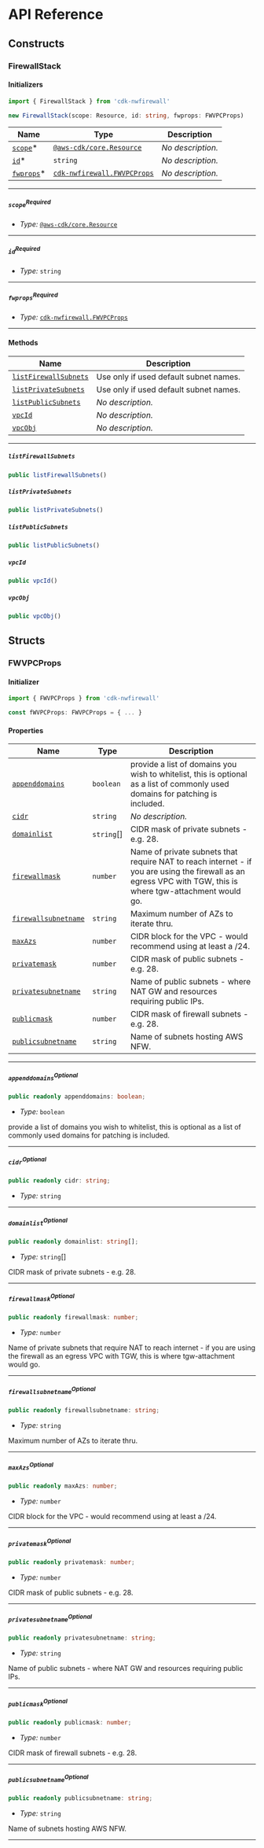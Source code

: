 # API Reference <a name="API Reference" id="api-reference"></a>

## Constructs <a name="Constructs" id="constructs"></a>

### FirewallStack <a name="cdk-nwfirewall.FirewallStack" id="cdknwfirewallfirewallstack"></a>

#### Initializers <a name="cdk-nwfirewall.FirewallStack.Initializer" id="cdknwfirewallfirewallstackinitializer"></a>

```typescript
import { FirewallStack } from 'cdk-nwfirewall'

new FirewallStack(scope: Resource, id: string, fwprops: FWVPCProps)
```

| **Name** | **Type** | **Description** |
| --- | --- | --- |
| [`scope`](#cdknwfirewallfirewallstackparameterscope)<span title="Required">*</span> | [`@aws-cdk/core.Resource`](#@aws-cdk/core.Resource) | *No description.* |
| [`id`](#cdknwfirewallfirewallstackparameterid)<span title="Required">*</span> | `string` | *No description.* |
| [`fwprops`](#cdknwfirewallfirewallstackparameterfwprops)<span title="Required">*</span> | [`cdk-nwfirewall.FWVPCProps`](#cdk-nwfirewall.FWVPCProps) | *No description.* |

---

##### `scope`<sup>Required</sup> <a name="cdk-nwfirewall.FirewallStack.parameter.scope" id="cdknwfirewallfirewallstackparameterscope"></a>

- *Type:* [`@aws-cdk/core.Resource`](#@aws-cdk/core.Resource)

---

##### `id`<sup>Required</sup> <a name="cdk-nwfirewall.FirewallStack.parameter.id" id="cdknwfirewallfirewallstackparameterid"></a>

- *Type:* `string`

---

##### `fwprops`<sup>Required</sup> <a name="cdk-nwfirewall.FirewallStack.parameter.fwprops" id="cdknwfirewallfirewallstackparameterfwprops"></a>

- *Type:* [`cdk-nwfirewall.FWVPCProps`](#cdk-nwfirewall.FWVPCProps)

---

#### Methods <a name="Methods" id="methods"></a>

| **Name** | **Description** |
| --- | --- |
| [`listFirewallSubnets`](#cdknwfirewallfirewallstacklistfirewallsubnets) | Use only if used default subnet names. |
| [`listPrivateSubnets`](#cdknwfirewallfirewallstacklistprivatesubnets) | Use only if used default subnet names. |
| [`listPublicSubnets`](#cdknwfirewallfirewallstacklistpublicsubnets) | *No description.* |
| [`vpcId`](#cdknwfirewallfirewallstackvpcid) | *No description.* |
| [`vpcObj`](#cdknwfirewallfirewallstackvpcobj) | *No description.* |

---

##### `listFirewallSubnets` <a name="cdk-nwfirewall.FirewallStack.listFirewallSubnets" id="cdknwfirewallfirewallstacklistfirewallsubnets"></a>

```typescript
public listFirewallSubnets()
```

##### `listPrivateSubnets` <a name="cdk-nwfirewall.FirewallStack.listPrivateSubnets" id="cdknwfirewallfirewallstacklistprivatesubnets"></a>

```typescript
public listPrivateSubnets()
```

##### `listPublicSubnets` <a name="cdk-nwfirewall.FirewallStack.listPublicSubnets" id="cdknwfirewallfirewallstacklistpublicsubnets"></a>

```typescript
public listPublicSubnets()
```

##### `vpcId` <a name="cdk-nwfirewall.FirewallStack.vpcId" id="cdknwfirewallfirewallstackvpcid"></a>

```typescript
public vpcId()
```

##### `vpcObj` <a name="cdk-nwfirewall.FirewallStack.vpcObj" id="cdknwfirewallfirewallstackvpcobj"></a>

```typescript
public vpcObj()
```




## Structs <a name="Structs" id="structs"></a>

### FWVPCProps <a name="cdk-nwfirewall.FWVPCProps" id="cdknwfirewallfwvpcprops"></a>

#### Initializer <a name="[object Object].Initializer" id="object-objectinitializer"></a>

```typescript
import { FWVPCProps } from 'cdk-nwfirewall'

const fWVPCProps: FWVPCProps = { ... }
```

#### Properties <a name="Properties" id="properties"></a>

| **Name** | **Type** | **Description** |
| --- | --- | --- |
| [`appenddomains`](#cdknwfirewallfwvpcpropspropertyappenddomains) | `boolean` | provide a list of domains you wish to whitelist, this is optional as a list of commonly used domains for patching is included. |
| [`cidr`](#cdknwfirewallfwvpcpropspropertycidr) | `string` | *No description.* |
| [`domainlist`](#cdknwfirewallfwvpcpropspropertydomainlist) | `string`[] | CIDR mask of private subnets - e.g. 28. |
| [`firewallmask`](#cdknwfirewallfwvpcpropspropertyfirewallmask) | `number` | Name of private subnets that require NAT to reach internet - if you are using the firewall as an egress VPC with TGW, this is where tgw-attachment would go. |
| [`firewallsubnetname`](#cdknwfirewallfwvpcpropspropertyfirewallsubnetname) | `string` | Maximum number of AZs to iterate thru. |
| [`maxAzs`](#cdknwfirewallfwvpcpropspropertymaxazs) | `number` | CIDR block for the VPC - would recommend using at least a /24. |
| [`privatemask`](#cdknwfirewallfwvpcpropspropertyprivatemask) | `number` | CIDR mask of public subnets - e.g. 28. |
| [`privatesubnetname`](#cdknwfirewallfwvpcpropspropertyprivatesubnetname) | `string` | Name of public subnets - where NAT GW and resources requiring public IPs. |
| [`publicmask`](#cdknwfirewallfwvpcpropspropertypublicmask) | `number` | CIDR mask of firewall subnets - e.g. 28. |
| [`publicsubnetname`](#cdknwfirewallfwvpcpropspropertypublicsubnetname) | `string` | Name of subnets hosting AWS NFW. |

---

##### `appenddomains`<sup>Optional</sup> <a name="cdk-nwfirewall.FWVPCProps.property.appenddomains" id="cdknwfirewallfwvpcpropspropertyappenddomains"></a>

```typescript
public readonly appenddomains: boolean;
```

- *Type:* `boolean`

provide a list of domains you wish to whitelist, this is optional as a list of commonly used domains for patching is included.

---

##### `cidr`<sup>Optional</sup> <a name="cdk-nwfirewall.FWVPCProps.property.cidr" id="cdknwfirewallfwvpcpropspropertycidr"></a>

```typescript
public readonly cidr: string;
```

- *Type:* `string`

---

##### `domainlist`<sup>Optional</sup> <a name="cdk-nwfirewall.FWVPCProps.property.domainlist" id="cdknwfirewallfwvpcpropspropertydomainlist"></a>

```typescript
public readonly domainlist: string[];
```

- *Type:* `string`[]

CIDR mask of private subnets - e.g. 28.

---

##### `firewallmask`<sup>Optional</sup> <a name="cdk-nwfirewall.FWVPCProps.property.firewallmask" id="cdknwfirewallfwvpcpropspropertyfirewallmask"></a>

```typescript
public readonly firewallmask: number;
```

- *Type:* `number`

Name of private subnets that require NAT to reach internet - if you are using the firewall as an egress VPC with TGW, this is where tgw-attachment would go.

---

##### `firewallsubnetname`<sup>Optional</sup> <a name="cdk-nwfirewall.FWVPCProps.property.firewallsubnetname" id="cdknwfirewallfwvpcpropspropertyfirewallsubnetname"></a>

```typescript
public readonly firewallsubnetname: string;
```

- *Type:* `string`

Maximum number of AZs to iterate thru.

---

##### `maxAzs`<sup>Optional</sup> <a name="cdk-nwfirewall.FWVPCProps.property.maxAzs" id="cdknwfirewallfwvpcpropspropertymaxazs"></a>

```typescript
public readonly maxAzs: number;
```

- *Type:* `number`

CIDR block for the VPC - would recommend using at least a /24.

---

##### `privatemask`<sup>Optional</sup> <a name="cdk-nwfirewall.FWVPCProps.property.privatemask" id="cdknwfirewallfwvpcpropspropertyprivatemask"></a>

```typescript
public readonly privatemask: number;
```

- *Type:* `number`

CIDR mask of public subnets - e.g. 28.

---

##### `privatesubnetname`<sup>Optional</sup> <a name="cdk-nwfirewall.FWVPCProps.property.privatesubnetname" id="cdknwfirewallfwvpcpropspropertyprivatesubnetname"></a>

```typescript
public readonly privatesubnetname: string;
```

- *Type:* `string`

Name of public subnets - where NAT GW and resources requiring public IPs.

---

##### `publicmask`<sup>Optional</sup> <a name="cdk-nwfirewall.FWVPCProps.property.publicmask" id="cdknwfirewallfwvpcpropspropertypublicmask"></a>

```typescript
public readonly publicmask: number;
```

- *Type:* `number`

CIDR mask of firewall subnets - e.g. 28.

---

##### `publicsubnetname`<sup>Optional</sup> <a name="cdk-nwfirewall.FWVPCProps.property.publicsubnetname" id="cdknwfirewallfwvpcpropspropertypublicsubnetname"></a>

```typescript
public readonly publicsubnetname: string;
```

- *Type:* `string`

Name of subnets hosting AWS NFW.

---



